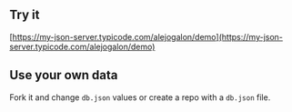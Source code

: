 ## Try it

[https://my-json-server.typicode.com/alejogalon/demo](https://my-json-server.typicode.com/alejogalon/demo)

## Use your own data

Fork it and change `db.json` values or create a repo with a `db.json` file.
